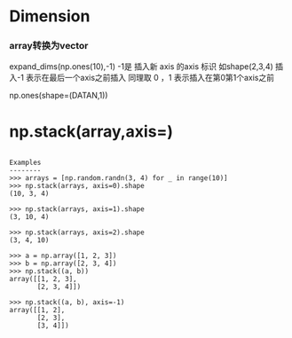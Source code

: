 Dimension
=========

### array转换为vector 

expand_dims(np.ones(10),-1)    -1是 插入新 axis 的axis 标识    如shape(2,3,4) 插入-1 表示在最后一个axis之前插入 同理取 0 ，1 表示插入在第0第1个axis之前

np.ones(shape=(DATAN,1))    

np.stack(array,axis=)
=====================

~~~~~~~~~~

Examples
--------
>>> arrays = [np.random.randn(3, 4) for _ in range(10)]
>>> np.stack(arrays, axis=0).shape
(10, 3, 4)

>>> np.stack(arrays, axis=1).shape
(3, 10, 4)

>>> np.stack(arrays, axis=2).shape
(3, 4, 10)

>>> a = np.array([1, 2, 3])
>>> b = np.array([2, 3, 4])
>>> np.stack((a, b))
array([[1, 2, 3],
       [2, 3, 4]])

>>> np.stack((a, b), axis=-1)
array([[1, 2],
       [2, 3],
       [3, 4]])
       
~~~~~~~~~~
